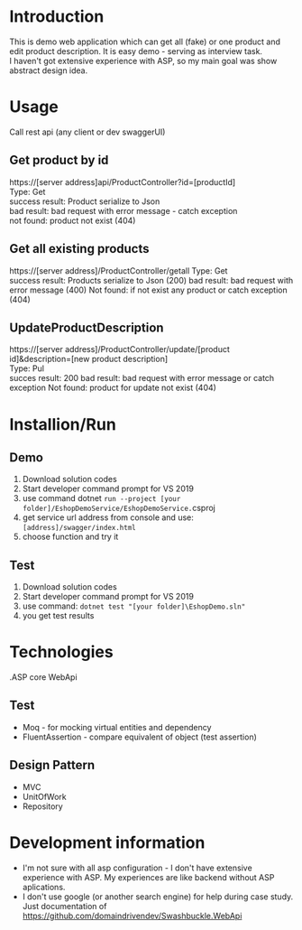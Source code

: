 # Introduction
This is demo web application which can get all (fake) or one product and edit product description. It is easy demo - serving as interview task.  
I haven't got extensive experience with ASP, so my main goal was show abstract design idea.  

# Usage

Call rest api (any client or dev swaggerUI)

## Get product by id
https://[server address]api/ProductController?id=[productId]  
Type: Get  
success result: Product serialize to Json  
bad result: bad request with error message - catch exception  
not found: product not exist (404)

## Get all existing products
https://[server address]/ProductController/getall
Type: Get  
success result: Products serialize to Json  (200)
bad result: bad request with error message (400)
Not found: if not exist any product or catch exception (404)

## UpdateProductDescription
https://[server address]/ProductController/update/[product id]&description=[new product description]  
Type: Pul  
succes result: 200
bad result: bad request with error message or catch exception
Not found:  product for update not exist (404)

# Installion/Run

## Demo
1. Download solution codes
1. Start developer command prompt for VS 2019
1. use command dotnet `run --project [your folder]/EshopDemoService/EshopDemoService.`csproj
1. get service url address from console and use: `[address]/swagger/index.html`
1. choose function and try it

## Test
1. Download solution codes
1. Start developer command prompt for VS 2019
1. use command: `dotnet test "[your folder]\EshopDemo.sln"`
1. you get test results


# Technologies
.ASP core WebApi

## Test
* Moq - for mocking virtual entities and dependency  
* FluentAssertion - compare equivalent of object (test assertion)

## Design Pattern 
* MVC
* UnitOfWork
* Repository

# Development information
* I'm not sure with all asp configuration - I  don't have extensive experience with ASP. My experiences are like backend without ASP aplications. 
* I don't use google (or another search engine) for help during case study. Just documentation of https://github.com/domaindrivendev/Swashbuckle.WebApi

